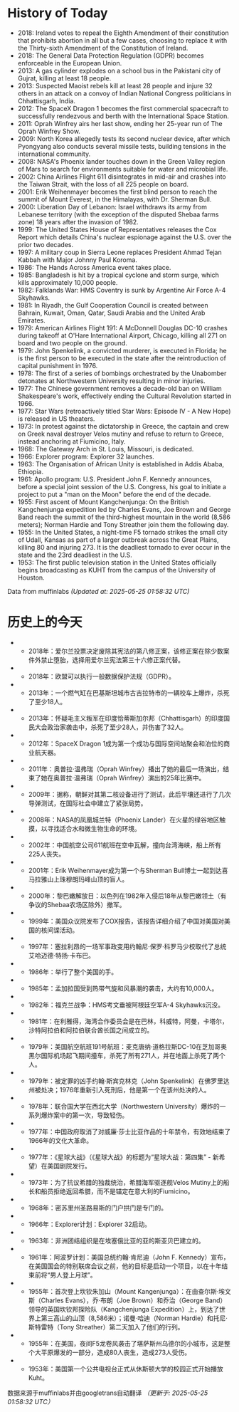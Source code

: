 # History of Today 

- 2018: Ireland votes to repeal the Eighth Amendment of their constitution that prohibits abortion in all but a few cases, choosing to replace it with the Thirty-sixth Amendment of the Constitution of Ireland.
- 2018: The General Data Protection Regulation (GDPR) becomes enforceable in the European Union.
- 2013: A gas cylinder explodes on a school bus in the Pakistani city of Gujrat, killing at least 18 people.
- 2013: Suspected Maoist rebels kill at least 28 people and injure 32 others in an attack on a convoy of Indian National Congress politicians in Chhattisgarh, India.
- 2012: The SpaceX Dragon 1 becomes the first commercial spacecraft to successfully rendezvous and berth with the International Space Station.
- 2011: Oprah Winfrey airs her last show, ending her 25-year run of The Oprah Winfrey Show.
- 2009: North Korea allegedly tests its second nuclear device, after which Pyongyang also conducts several missile tests, building tensions in the international community.
- 2008: NASA's Phoenix lander touches down in the Green Valley region of Mars to search for environments suitable for water and microbial life.
- 2002: China Airlines Flight 611 disintegrates in mid-air and crashes into the Taiwan Strait, with the loss of all 225 people on board.
- 2001: Erik Weihenmayer becomes the first blind person to reach the summit of Mount Everest, in the Himalayas, with Dr. Sherman Bull.
- 2000: Liberation Day of Lebanon: Israel withdraws its army from Lebanese territory (with the exception of the disputed Shebaa farms zone) 18 years after the invasion of 1982.
- 1999: The United States House of Representatives releases the Cox Report which details China's nuclear espionage against the U.S. over the prior two decades.
- 1997: A military coup in Sierra Leone replaces President Ahmad Tejan Kabbah with Major Johnny Paul Koroma.
- 1986: The Hands Across America event takes place.
- 1985: Bangladesh is hit by a tropical cyclone and storm surge, which kills approximately 10,000 people.
- 1982: Falklands War: HMS Coventry is sunk by Argentine Air Force A-4 Skyhawks.
- 1981: In Riyadh, the Gulf Cooperation Council is created between Bahrain, Kuwait, Oman, Qatar, Saudi Arabia and the United Arab Emirates.
- 1979: American Airlines Flight 191: A McDonnell Douglas DC-10 crashes during takeoff at O'Hare International Airport, Chicago, killing all 271 on board and two people on the ground.
- 1979: John Spenkelink, a convicted murderer, is executed in Florida; he is the first person to be executed in the state after the reintroduction of capital punishment in 1976.
- 1978: The first of a series of bombings orchestrated by the Unabomber detonates at Northwestern University resulting in minor injuries.
- 1977: The Chinese government removes a decade-old ban on William Shakespeare's work, effectively ending the Cultural Revolution started in 1966.
- 1977: Star Wars (retroactively titled Star Wars: Episode IV - A New Hope) is released in US theaters.
- 1973: In protest against the dictatorship in Greece, the captain and crew on Greek naval destroyer Velos mutiny and refuse to return to Greece, instead anchoring at Fiumicino, Italy.
- 1968: The Gateway Arch in St. Louis, Missouri, is dedicated.
- 1966: Explorer program: Explorer 32 launches.
- 1963: The Organisation of African Unity is established in Addis Ababa, Ethiopia.
- 1961: Apollo program: U.S. President John F. Kennedy announces, before a special joint session of the U.S. Congress, his goal to initiate a project to put a "man on the Moon" before the end of the decade.
- 1955: First ascent of Mount Kangchenjunga: On the British Kangchenjunga expedition led by Charles Evans, Joe Brown and George Band reach the summit of the third-highest mountain in the world (8,586 meters); Norman Hardie and Tony Streather join them the following day.
- 1955: In the United States, a night-time F5 tornado strikes the small city of Udall, Kansas as part of a larger outbreak across the Great Plains, killing 80 and injuring 273. It is the deadliest tornado to ever occur in the state and the 23rd deadliest in the U.S.
- 1953: The first public television station in the United States officially begins broadcasting as KUHT from the campus of the University of Houston.

Data from muffinlabs
*(Updated at: 2025-05-25 01:58:32 UTC)*

# 历史上的今天 

- -  2018年：爱尔兰投票决定废除其宪法的第八修正案，该修正案在除少数案件外禁止堕胎，选择用爱尔兰宪法第三十六修正案代替。
- -  2018年：欧盟可以执行一般数据保护法规（GDPR）。
- -  2013年：一个燃气缸在巴基斯坦城市古吉拉特市的一辆校车上爆炸，杀死了至少18人。
- -  2013年：怀疑毛主义叛军在印度恰蒂斯加尔邦（Chhattisgarh）的印度国民大会政治家袭击中，杀死了至少28人，并伤害了32人。
- -  2012年：SpaceX Dragon 1成为第一个成功与国际空间站聚会和泊位的商业航天器。
- -  2011年：奥普拉·温弗瑞（Oprah Winfrey）播出了她的最后一场演出，结束了她在奥普拉·温弗瑞（Oprah Winfrey）演出的25年比赛中。
- -  2009年：据称，朝鲜对其第二核设备进行了测试，此后平壤还进行了几次导弹测试，在国际社会中建立了紧张局势。
- -  2008年：NASA的凤凰城兰特（Phoenix Lander）在火星的绿谷地区触摸，以寻找适合水和微生物生命的环境。
- -  2002年：中国航空公司611航班在空中瓦解，撞向台湾海峡，船上所有225人丧失。
- -  2001年：Erik Weihenmayer成为第一个与Sherman Bull博士一起到达喜马拉雅山上珠穆朗玛峰山顶的盲人。
- -  2000年：黎巴嫩解放日：以色列在1982年入侵后18年从黎巴嫩领土（有争议的Shebaa农场区除外）撤军。
- -  1999年：美国众议院发布了COX报告，该报告详细介绍了中国对美国对美国的核间谍活动。
- -  1997年：塞拉利昂的一场军事政变用约翰尼·保罗·科罗马少校取代了总统艾哈迈德·特扬·卡布巴。
- -  1986年：举行了整个美国的手。
- -  1985年：孟加拉国受到热带气旋和风暴潮的袭击，大约有10,000人。
- -  1982年：福克兰战争：HMS考文垂被阿根廷空军A-4 Skyhawks沉没。
- -  1981年：在利雅得，海湾合作委员会是在巴林，科威特，阿曼，卡塔尔，沙特阿拉伯和阿拉伯联合酋长国之间成立的。
- -  1979年：美国航空航班191号航班：麦克唐纳·道格拉斯DC-10在芝加哥奥黑尔国际机场起飞期间撞车，杀死了所有271人，并在地面上杀死了两个人。
- -  1979年：被定罪的凶手约翰·斯宾克林克（John Spenkelink）在佛罗里达州被处决；1976年重新引入死刑后，他是第一个在该州处决的人。
- -  1978年：联合国大学在西北大学（Northwestern University）爆炸的一系列爆炸案中的第一次，导致轻伤。
- -  1977年：中国政府取消了对威廉·莎士比亚作品的十年禁令，有效地结束了1966年的文化大革命。
- -  1977年：《星球大战》（《星球大战》的标题为“星球大战：第四集”  - 新希望）在美国剧院发行。
- -  1973年：为了抗议希腊的独裁统治，希腊海军驱逐舰Velos Mutiny上的船长和船员拒绝返回希腊，而不是锚定在意大利的Fiumicino。
- -  1968年：密苏里州圣路易斯的门户拱门是专门的。
- -  1966年：Explorer计划：Explorer 32启动。
- -  1963年：非洲团结组织是在埃塞俄比亚的亚的斯亚贝巴建立的。
- -  1961年：阿波罗计划：美国总统约翰·肯尼迪（John F. Kennedy）宣布，在美国国会的特别联席会议之前，他的目标是启动一个项目，以在十年结束前将“男人登上月球”。
- -  1955年：首次登上坎钦朱加山（Mount Kangenjunga）：在由查尔斯·埃文斯（Charles Evans），乔·布朗（Joe Brown）和乔治（George Band）领导的英国坎钦邦探险队（Kangchenjunga Expedition）上，到达了世界上第三高山的山顶（8,586米）；诺曼·哈迪（Norman Hardie）和托尼·斯特雷特（Tony Streather）第二天加入了他们的行列。
- -  1955年：在美国，夜间F5龙卷风袭击了堪萨斯州乌德尔的小城市，这是整个大平原爆发的一部分，造成80人丧生，造成273人受伤。
- -  1953年：美国第一个公共电视台正式从休斯顿大学的校园正式开始播放Kuht。

数据来源于muffinlabs并由googletrans自动翻译
*（更新于: 2025-05-25 01:58:32 UTC）*